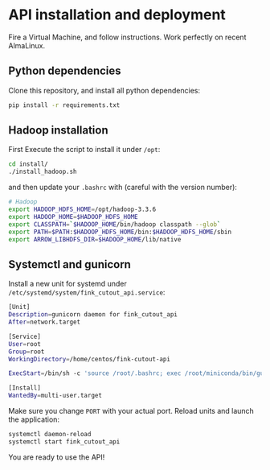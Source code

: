 # API installation and deployment

Fire a Virtual Machine, and follow instructions. Work perfectly on recent AlmaLinux.

## Python dependencies

Clone this repository, and install all python dependencies:

```bash
pip install -r requirements.txt
```

## Hadoop installation

First Execute the script to install it under `/opt`:

```bash
cd install/
./install_hadoop.sh
```

and then update your `.bashrc` with (careful with the version number):

```bash
# Hadoop
export HADOOP_HDFS_HOME=/opt/hadoop-3.3.6
export HADOOP_HOME=$HADOOP_HDFS_HOME
export CLASSPATH=`$HADOOP_HOME/bin/hadoop classpath --glob`
export PATH=$PATH:$HADOOP_HDFS_HOME/bin:$HADOOP_HDFS_HOME/sbin
export ARROW_LIBHDFS_DIR=$HADOOP_HOME/lib/native
```

## Systemctl and gunicorn

Install a new unit for systemd under `/etc/systemd/system/fink_cutout_api.service`:

```bash
[Unit]
Description=gunicorn daemon for fink_cutout_api
After=network.target

[Service]
User=root
Group=root
WorkingDirectory=/home/centos/fink-cutout-api

ExecStart=/bin/sh -c 'source /root/.bashrc; exec /root/miniconda/bin/gunicorn --log-file=/tmp/fink_cutout_api.log app:app -b localhost:PORT --workers=1 --threads=8 --timeout 180 --chdir /home/centos/fink-cutout-api --bind unix:/run/fink_cutout_api.sock 2>&1 >> /tmp/fink_cutout_api.out'

[Install]
WantedBy=multi-user.target
```

Make sure you change `PORT` with your actual port. Reload units and launch the application:

```bash
systemctl daemon-reload
systemctl start fink_cutout_api
```

You are ready to use the API!
